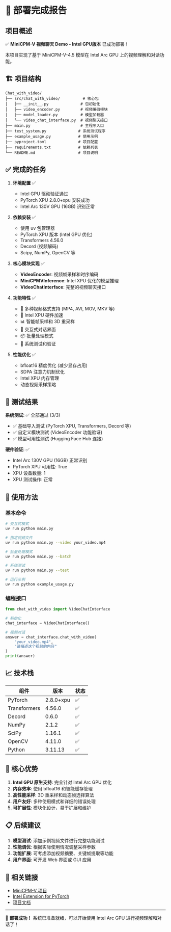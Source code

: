 # 🎉 部署完成报告

## 项目概述
✅ **MiniCPM-V 视频聊天 Demo - Intel GPU版本** 已成功部署！

本项目实现了基于 MiniCPM-V-4.5 模型在 Intel Arc GPU 上的视频理解和对话功能。

## 🏗️ 项目结构
```
Chat_with_video/
├── src/chat_with_video/          # 核心包
│   ├── __init__.py              # 包初始化
│   ├── video_encoder.py         # 视频编码模块
│   ├── model_loader.py          # 模型加载器
│   └── video_chat_interface.py  # 视频聊天接口
├── main.py                      # 主程序入口
├── test_system.py              # 系统测试程序
├── example_usage.py            # 使用示例
├── pyproject.toml              # 项目配置
├── requirements.txt            # 依赖列表
└── README.md                   # 项目说明
```

## ✅ 完成的任务

1. **环境配置** ✅
   - Intel GPU 驱动验证通过
   - PyTorch XPU 2.8.0+xpu 安装成功
   - Intel Arc 130V GPU (16GB) 识别正常

2. **依赖安装** ✅
   - 使用 uv 包管理器
   - PyTorch XPU 版本 (Intel GPU 优化)
   - Transformers 4.56.0
   - Decord (视频解码)
   - Scipy, NumPy, OpenCV 等

3. **核心模块实现** ✅
   - **VideoEncoder**: 视频帧采样和时序编码
   - **MiniCPMVInference**: Intel XPU 优化的模型推理
   - **VideoChatInterface**: 完整的视频聊天接口

4. **功能特性** ✅
   - 🎥 多种视频格式支持 (MP4, AVI, MOV, MKV 等)
   - 🚀 Intel XPU 硬件加速
   - 📊 智能帧采样和 3D 重采样
   - 💬 交互式对话界面
   - 📦 批量处理模式
   - 🔧 系统测试和验证

5. **性能优化** ✅
   - bfloat16 精度优化 (减少显存占用)
   - SDPA 注意力机制优化
   - Intel XPU 内存管理
   - 动态视频采样策略

## 🧪 测试结果

**系统测试**: ✅ 全部通过 (3/3)
- ✅ 基础导入测试 (PyTorch XPU, Transformers, Decord 等)
- ✅ 自定义模块测试 (VideoEncoder 功能验证)
- ✅ 模型可用性测试 (Hugging Face Hub 连接)

**硬件验证**: ✅
- Intel Arc 130V GPU (16GB) 正常识别
- PyTorch XPU 可用性: True
- XPU 设备数量: 1
- XPU 测试操作: 正常

## 🚀 使用方法

### 基本命令
```bash
# 交互式模式
uv run python main.py

# 指定视频文件
uv run python main.py --video your_video.mp4

# 批量处理模式
uv run python main.py --batch

# 系统测试
uv run python main.py --test

# 运行示例
uv run python example_usage.py
```

### 编程接口
```python
from chat_with_video import VideoChatInterface

# 初始化
chat_interface = VideoChatInterface()

# 视频对话
answer = chat_interface.chat_with_video(
    "your_video.mp4", 
    "请描述这个视频的内容"
)
print(answer)
```

## 📈 技术栈

| 组件 | 版本 | 状态 |
|------|------|------|
| PyTorch | 2.8.0+xpu | ✅ |
| Transformers | 4.56.0 | ✅ |
| Decord | 0.6.0 | ✅ |
| NumPy | 2.1.2 | ✅ |
| SciPy | 1.16.1 | ✅ |
| OpenCV | 4.11.0 | ✅ |
| Python | 3.11.13 | ✅ |

## 🎯 核心优势

1. **Intel GPU 原生支持**: 完全针对 Intel Arc GPU 优化
2. **内存效率**: 使用 bfloat16 和智能缓存管理
3. **高性能采样**: 3D 重采样和动态帧选择算法
4. **用户友好**: 多种使用模式和详细的错误处理
5. **可扩展性**: 模块化设计，易于扩展和维护

## 📋 后续建议

1. **模型测试**: 添加示例视频文件进行完整功能测试
2. **性能调优**: 根据实际使用情况调整采样参数
3. **功能扩展**: 可考虑添加视频摘要、关键帧提取等功能
4. **用户界面**: 可开发 Web 界面或 GUI 应用

## 🔗 相关链接

- [MiniCPM-V 项目](https://github.com/OpenBMB/MiniCPM-V)
- [Intel Extension for PyTorch](https://github.com/intel/intel-extension-for-pytorch)
- [项目文档](./README.md)

---

🎉 **部署成功！** 系统已准备就绪，可以开始使用 Intel Arc GPU 进行视频理解和对话了！